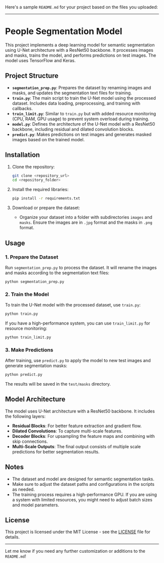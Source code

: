 Here's a sample `README.md` for your project based on the files you uploaded:

---

# People Segmentation Model

This project implements a deep learning model for semantic segmentation using U-Net architecture with a ResNet50 backbone. It processes images and masks, trains the model, and performs predictions on test images. The model uses TensorFlow and Keras.

## Project Structure

* **`segmentation_prep.py`**: Prepares the dataset by renaming images and masks, and updates the segmentation text files for training.
* **`train.py`**: The main script to train the U-Net model using the processed dataset. Includes data loading, preprocessing, and training with callbacks.
* **`train_limit.py`**: Similar to `train.py` but with added resource monitoring (CPU, RAM, GPU usage) to prevent system overload during training.
* **`model.py`**: Defines the architecture of the U-Net model with a ResNet50 backbone, including residual and dilated convolution blocks.
* **`predict.py`**: Makes predictions on test images and generates masked images based on the trained model.

## Installation

1. Clone the repository:

   ```bash
   git clone <repository_url>
   cd <repository_folder>
   ```

2. Install the required libraries:

   ```bash
   pip install -r requirements.txt
   ```

3. Download or prepare the dataset:

   * Organize your dataset into a folder with subdirectories `images` and `masks`. Ensure the images are in `.jpg` format and the masks in `.png` format.

## Usage

### 1. Prepare the Dataset

Run `segmentation_prep.py` to process the dataset. It will rename the images and masks according to the segmentation text files:

```bash
python segmentation_prep.py
```

### 2. Train the Model

To train the U-Net model with the processed dataset, use `train.py`:

```bash
python train.py
```

If you have a high-performance system, you can use `train_limit.py` for resource monitoring:

```bash
python train_limit.py
```

### 3. Make Predictions

After training, use `predict.py` to apply the model to new test images and generate segmentation masks:

```bash
python predict.py
```

The results will be saved in the `test/masks` directory.

## Model Architecture

The model uses U-Net architecture with a ResNet50 backbone. It includes the following layers:

* **Residual Blocks**: For better feature extraction and gradient flow.
* **Dilated Convolutions**: To capture multi-scale features.
* **Decoder Blocks**: For upsampling the feature maps and combining with skip connections.
* **Multi-Scale Outputs**: The final output consists of multiple scale predictions for better segmentation results.

## Notes

* The dataset and model are designed for semantic segmentation tasks.
* Make sure to adjust the dataset paths and configurations in the scripts as needed.
* The training process requires a high-performance GPU. If you are using a system with limited resources, you might need to adjust batch sizes and model parameters.

## License

This project is licensed under the MIT License - see the [LICENSE](LICENSE) file for details.

---

Let me know if you need any further customization or additions to the `README.md`!
